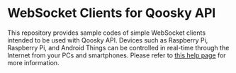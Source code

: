 WebSocket Clients for Qoosky API
==================
This repository provides sample codes of simple WebSocket clients intended to be used with Qoosky API. Devices such as Raspberry Pi, Raspberry Pi, and Android Things can be controlled in real-time through the Internet from your PCs and smartphones. Please refer to [this help page](https://www.qoosky.io/help/api) for more information.
